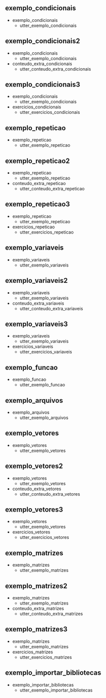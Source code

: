 ## exemplo_condicionais
* exemplo_condicionais
    - utter_exemplo_condicionais

## exemplo_condicionais2
* exemplo_condicionais
    - utter_exemplo_condicionais
* conteudo_extra_condicionais
    - utter_conteudo_extra_condicionais

## exemplo_condicionais3
* exemplo_condicionais
    - utter_exemplo_condicionais
* exercicios_condicionais
    - utter_exercicios_condicionais

## exemplo_repeticao
* exemplo_repeticao
    - utter_exemplo_repeticao

## exemplo_repeticao2
* exemplo_repeticao
    - utter_exemplo_repeticao
* conteudo_extra_repeticao
    - utter_conteudo_extra_repeticao

## exemplo_repeticao3
* exemplo_repeticao
    - utter_exemplo_repeticao
* exercicios_repeticao
    - utter_exercicios_repeticao
    
## exemplo_variaveis
* exemplo_variaveis
    - utter_exemplo_variaveis

## exemplo_variaveis2
* exemplo_variaveis
    - utter_exemplo_variaveis
* conteudo_extra_variaveis
    - utter_conteudo_extra_variaveis

## exemplo_variaveis3
* exemplo_variaveis
    - utter_exemplo_variaveis
* exercicios_variaveis
    - utter_exercicios_variaveis


## exemplo_funcao
* exemplo_funcao
    - utter_exemplo_funcao

## exemplo_arquivos
* exemplo_arquivos
    - utter_exemplo_arquivos

## exemplo_vetores
* exemplo_vetores
    - utter_exemplo_vetores

## exemplo_vetores2
* exemplo_vetores
    - utter_exemplo_vetores
* conteudo_extra_vetores
    - utter_conteudo_extra_vetores

## exemplo_vetores3
* exemplo_vetores
    - utter_exemplo_vetores
* exercicios_vetores
    - utter_exercicios_vetores

## exemplo_matrizes
* exemplo_matrizes
    - utter_exemplo_matrizes

## exemplo_matrizes2
* exemplo_matrizes
    - utter_exemplo_matrizes
* conteudo_extra_matrizes
    - utter_conteudo_extra_matrizes

## exemplo_matrizes3
* exemplo_matrizes
    - utter_exemplo_matrizes
* exercicios_matrizes
    - utter_exercicios_matrizes


## exemplo_importar_bibliotecas
* exemplo_importar_bibliotecas
    - utter_exemplo_importar_bibliotecas

